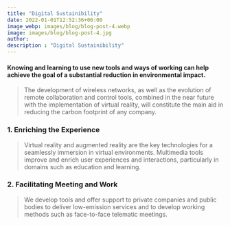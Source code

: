 ```yaml
---
title: "Digital Sustainibility"
date: 2022-01-01T12:52:36+06:00
image_webp: images/blog/blog-post-4.webp
image: images/blog/blog-post-4.jpg
author:
description : "Digital Sustainibility"
---
```


#### Knowing and learning to use new tools and ways of working can help achieve the goal of a substantial reduction in environmental impact.

> The development of wireless networks, as well as the evolution of remote collaboration and control tools, combined in the near future with the implementation of virtual reality, will constitute the main aid in reducing the carbon footprint of any company.

### 1. Enriching the Experience

> Virtual reality and augmented reality are the key technologies for a seamlessly immersion in virtual environments. Multimedia tools improve and enrich user experiences and interactions, particularly in domains such as education and  learning.

### 2. Facilitating Meeting and Work

> We develop tools and offer support to private companies and public bodies to deliver low-emission services and to develop working methods such as face-to-face telematic meetings.

